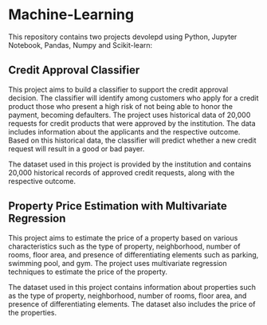 # Machine-Learning

This repository contains two projects devolepd using Python, Jupyter Notebook, Pandas, Numpy and Scikit-learn:

## Credit Approval Classifier

This project aims to build a classifier to support the credit approval decision. The classifier will identify among customers who apply for a credit product those who present a high risk of not being able to honor the payment, becoming defaulters. The project uses historical data of 20,000 requests for credit products that were approved by the institution. The data includes information about the applicants and the respective outcome. Based on this historical data, the classifier will predict whether a new credit request will result in a good or bad payer.

The dataset used in this project is provided by the institution and contains 20,000 historical records of approved credit requests, along with the respective outcome.

## Property Price Estimation with Multivariate Regression

This project aims to estimate the price of a property based on various characteristics such as the type of property, neighborhood, number of rooms, floor area, and presence of differentiating elements such as parking, swimming pool, and gym. The project uses multivariate regression techniques to estimate the price of the property.

The dataset used in this project contains information about properties such as the type of property, neighborhood, number of rooms, floor area, and presence of differentiating elements. The dataset also includes the price of the properties.